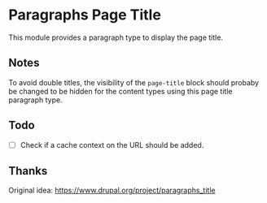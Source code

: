 Paragraphs Page Title
=====================

This module provides a paragraph type to display the page title.

Notes
-----

To avoid double titles, the visibility of the `page-title` block should
probaby be changed to be hidden for the content types using this page title
paragraph type.

Todo
----

- [ ] Check if a cache context on the URL should be added.

Thanks
------

Original idea: https://www.drupal.org/project/paragraphs_title
